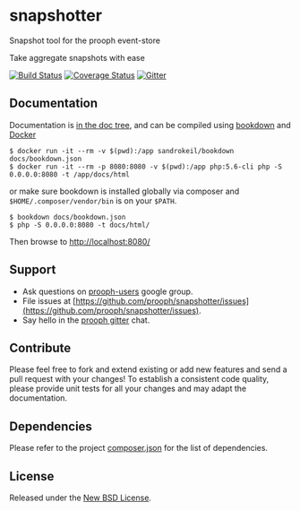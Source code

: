# snapshotter

Snapshot tool for the prooph event-store

Take aggregate snapshots with ease

[![Build Status](https://travis-ci.org/prooph/snapshotter.svg?branch=master)](https://travis-ci.org/prooph/snapshotter)
[![Coverage Status](https://coveralls.io/repos/prooph/snapshotter/badge.svg?branch=master&service=github)](https://coveralls.io/github/prooph/snapshotter?branch=master)
[![Gitter](https://badges.gitter.im/Join%20Chat.svg)](https://gitter.im/prooph/improoph)

## Documentation

Documentation is [in the doc tree](docs/), and can be compiled using [bookdown](http://bookdown.io) and [Docker](https://www.docker.com/)

```console
$ docker run -it --rm -v $(pwd):/app sandrokeil/bookdown docs/bookdown.json
$ docker run -it --rm -p 8080:8080 -v $(pwd):/app php:5.6-cli php -S 0.0.0.0:8080 -t /app/docs/html
```

or make sure bookdown is installed globally via composer and `$HOME/.composer/vendor/bin` is on your `$PATH`.

```console
$ bookdown docs/bookdown.json
$ php -S 0.0.0.0:8080 -t docs/html/
```

Then browse to [http://localhost:8080/](http://localhost:8080/)

## Support

- Ask questions on [prooph-users](https://groups.google.com/forum/?hl=de#!forum/prooph) google group.
- File issues at [https://github.com/prooph/snapshotter/issues](https://github.com/prooph/snapshotter/issues).
- Say hello in the [prooph gitter](https://gitter.im/prooph/improoph) chat.

## Contribute

Please feel free to fork and extend existing or add new features and send a pull request with your changes!
To establish a consistent code quality, please provide unit tests for all your changes and may adapt the documentation.

## Dependencies

Please refer to the project [composer.json](composer.json) for the list of dependencies.

## License

Released under the [New BSD License](LICENSE).
